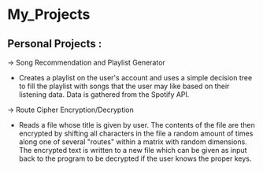 # My_Projects
Personal Projects :
-------------------
-> Song Recommendation and Playlist Generator
  - Creates a playlist on the user's account and uses a simple decision tree to fill the playlist with songs that the user may like based on their listening data. Data is gathered from the Spotify API.
  
-> Route Cipher Encryption/Decryption
  - Reads a file whose title is given by user. The contents of the file are then encrypted by shifting all characters in the file a random amount of times along one of several "routes" within a matrix with random dimensions. The encrypted text is written to a new file which can be given as input back to the program to be decrypted if the user knows the proper keys.
 


